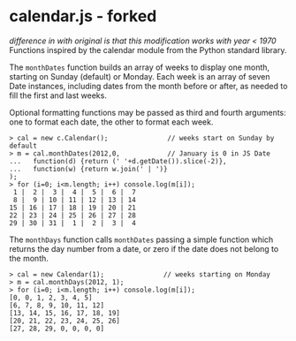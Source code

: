 calendar.js - forked
============
*difference in with original is that this modification works with year < 1970*
Functions inspired by the calendar module from the Python standard library.

The `monthDates` function builds an array of weeks to display one month,
starting on Sunday (default) or Monday. Each week is an array of seven Date
instances, including dates from the month before or after, as needed to fill
the first and last weeks.

Optional formatting functions may be passed as third and fourth arguments:
one to format each date, the other to format each week.

    > cal = new c.Calendar();               // weeks start on Sunday by default
    > m = cal.monthDates(2012,0,            // January is 0 in JS Date
    ...   function(d) {return (' '+d.getDate()).slice(-2)}, 
    ...   function(w) {return w.join(' | ')}
    );
    > for (i=0; i<m.length; i++) console.log(m[i]);
     1 |  2 |  3 |  4 |  5 |  6 |  7
     8 |  9 | 10 | 11 | 12 | 13 | 14
    15 | 16 | 17 | 18 | 19 | 20 | 21
    22 | 23 | 24 | 25 | 26 | 27 | 28
    29 | 30 | 31 |  1 |  2 |  3 |  4

The `monthDays` function calls `monthDates` passing a simple function which
returns the day number from a date, or zero if the date does not belong to the
month.

    > cal = new Calendar(1);               // weeks starting on Monday
    > m = cal.monthDays(2012, 1);
    > for (i=0; i<m.length; i++) console.log(m[i]);
    [0, 0, 1, 2, 3, 4, 5]
    [6, 7, 8, 9, 10, 11, 12]
    [13, 14, 15, 16, 17, 18, 19]
    [20, 21, 22, 23, 24, 25, 26]
    [27, 28, 29, 0, 0, 0, 0]
